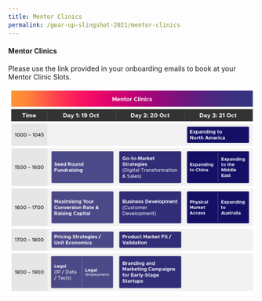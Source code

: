 ```yaml
---
title: Mentor Clinics
permalink: /gear-up-slingshot-2021/mentor-clinics
---
```

#### Mentor Clinics

Please use the link provided in your onboarding emails to book at your Mentor Clinic Slots. 

![Alt text for image on Isomer site](/images/SLINGSHOT_011021_GUP_Mentor_Clinics_v1.png)